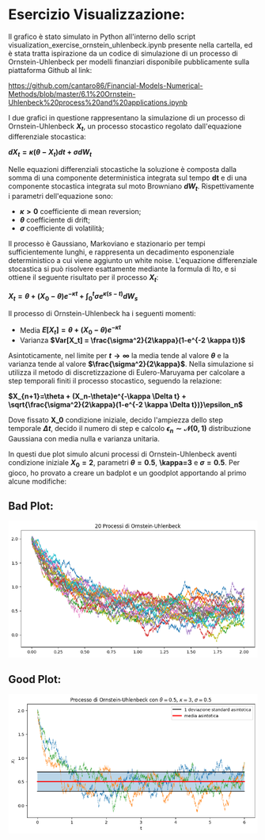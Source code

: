 # Esercizio Visualizzazione:

Il grafico è stato simulato in Python all'interno dello script visualization_exercise_ornstein_uhlenbeck.ipynb presente nella cartella, ed è stata tratta ispirazione da un codice di simulazione di un processo di Ornstein-Uhlenbeck per modelli finanziari disponibile pubblicamente sulla piattaforma Github al link:

https://github.com/cantaro86/Financial-Models-Numerical-Methods/blob/master/6.1%20Ornstein-Uhlenbeck%20process%20and%20applications.ipynb

I due grafici in questione rappresentano la simulazione di un processo di Ornstein-Uhlenbeck **$X_t$**, un processo stocastico regolato dall'equazione differenziale stocastica:

**$dX_t=\kappa (\theta - X_t) dt +\sigma dW_t$**

Nelle equazioni differenziali stocastiche la soluzione è composta dalla somma di una componente deterministica integrata sul tempo **dt** e di una componente stocastica integrata sul moto Browniano **$dW_t$**. Rispettivamente i parametri dell'equazione sono:

- **$\kappa>0$** coefficiente di mean reversion;
- **$\theta$** coefficiente di drift;
- **$\sigma$** coefficiente di volatilità; 

Il processo è Gaussiano, Markoviano e stazionario per tempi sufficientemente lunghi, e rappresenta un decadimento esponenziale deterministico a cui viene aggiunto un white noise. L'equazione differenziale stocastica si può risolvere esattamente mediante la formula di Ito, e si ottiene il seguente risultato per il processo **$X_t$**:

**$X_t = \theta + (X_0 - \theta)e^{-\kappa t} + \int_0^t \sigma e^{\kappa (s-t)}dW_s$**

Il processo di Ornstein-Uhlenbeck ha i seguenti momenti:

- Media **$E[X_t] = \theta + (X_0 - \theta)e^{-\kappa t}$**
- Varianza **$Var[X_t] = \frac{\sigma^2}{2\kappa}(1-e^{-2 \kappa t})$**

Asintoticamente, nel limite per **$t \rightarrow \infty$** la media tende al valore **$\theta$** e la varianza tende al valore **$\frac{\sigma^2}{2\kappa}$**. Nella simulazione si utilizza il metodo di discretizzazione di Eulero-Maruyama per calcolare a step temporali finiti il processo stocastico, seguendo la relazione:

**$X_{n+1}=\theta + (X_n-\theta)e^{-\kappa \Delta t} + \sqrt{\frac{\sigma^2}{2\kappa}(1-e^{-2 \kappa \Delta t})}\epsilon_n$**

Dove fissato **X_0** condizione iniziale, decido l'ampiezza dello step temporale **$\Delta t$**, decido il numero di step e calcolo **$\epsilon_n \sim \mathcal{N}(0,1)$** distribuzione Gaussiana con media nulla e varianza unitaria. 

In questi due plot simulo alcuni processi di Ornstein-Uhlenbeck aventi condizione iniziale **$X_0=2$**, parametri **$\theta=0.5$**, **\kappa=3** e **$\sigma=0.5$**. Per gioco, ho provato a creare un badplot e un goodplot apportando al primo alcune modifiche:


## Bad Plot:
 
![image](https://github.com/AlbertoBassanoni/MLPNS_ABassanoni/blob/main/vis/badplot.png)


## Good Plot:

![image](https://github.com/AlbertoBassanoni/MLPNS_ABassanoni/blob/main/vis/goodplot.png)
